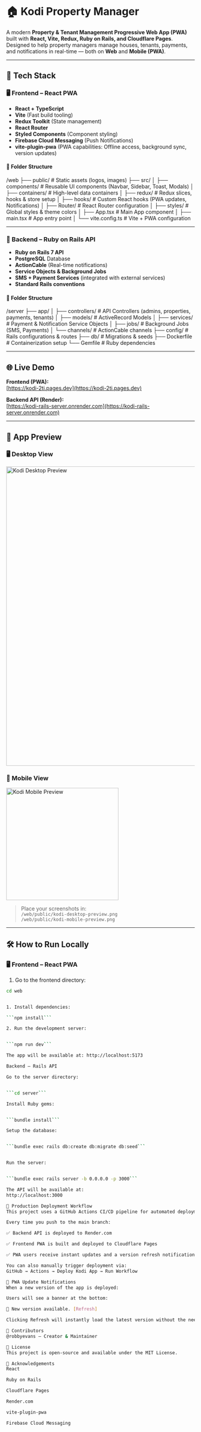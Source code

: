 # 🏠 Kodi Property Manager

A modern **Property & Tenant Management Progressive Web App (PWA)** built with **React, Vite, Redux, Ruby on Rails, and Cloudflare Pages**.  
Designed to help property managers manage houses, tenants, payments, and notifications in real-time — both on **Web** and **Mobile (PWA)**.

---

## 🚀 Tech Stack

### 🖥️ Frontend – React PWA
- **React + TypeScript**
- **Vite** (Fast build tooling)
- **Redux Toolkit** (State management)
- **React Router**
- **Styled Components** (Component styling)
- **Firebase Cloud Messaging** (Push Notifications)
- **vite-plugin-pwa** (PWA capabilities: Offline access, background sync, version updates)

#### 📂 Folder Structure

/web
├── public/                # Static assets (logos, images)
├── src/
│   ├── components/        # Reusable UI components (Navbar, Sidebar, Toast, Modals)
│   ├── containers/        # High-level data containers
│   ├── redux/             # Redux slices, hooks & store setup
│   ├── hooks/             # Custom React hooks (PWA updates, Notifications)
│   ├── Router/            # React Router configuration
│   ├── styles/            # Global styles & theme colors
│   ├── App.tsx            # Main App component
│   ├── main.tsx           # App entry point
│   └── vite.config.ts     # Vite + PWA configuration



---

### 💾 Backend – Ruby on Rails API
- **Ruby on Rails 7 API**
- **PostgreSQL** Database
- **ActionCable** (Real-time notifications)
- **Service Objects & Background Jobs**
- **SMS + Payment Services** (integrated with external services)
- **Standard Rails conventions**

#### 📂 Folder Structure

/server
├── app/
│   ├── controllers/       # API Controllers (admins, properties, payments, tenants)
│   ├── models/            # ActiveRecord Models
│   ├── services/          # Payment & Notification Service Objects
│   ├── jobs/              # Background Jobs (SMS, Payments)
│   └── channels/          # ActionCable channels
├── config/                # Rails configurations & routes
├── db/                    # Migrations & seeds
├── Dockerfile             # Containerization setup
└── Gemfile                # Ruby dependencies


---

## 🌐 Live Demo

**Frontend (PWA):**  
[https://kodi-2ti.pages.dev](https://kodi-2ti.pages.dev)

**Backend API (Render):**  
[https://kodi-rails-server.onrender.com](https://kodi-rails-server.onrender.com)

---

## 📸 App Preview

### 🖥️ Desktop View

<img src="./web/public/kodi-desktop-preview.png" alt="Kodi Desktop Preview" width="800" />

### 📱 Mobile View

<img src="./web/public/kodi-mobile-preview.png" alt="Kodi Mobile Preview" width="300" />

> Place your screenshots in:  
> `/web/public/kodi-desktop-preview.png`  
> `/web/public/kodi-mobile-preview.png`

---

## 🛠️ How to Run Locally

### 🖥️ Frontend – React PWA

1. Go to the frontend directory:
```bash
cd web


1. Install dependencies:

```npm install```

2. Run the development server:


```npm run dev```

The app will be available at: http://localhost:5173

Backend – Rails API

Go to the server directory:


```cd server```

Install Ruby gems:


```bundle install```

Setup the database:


```bundle exec rails db:create db:migrate db:seed```


Run the server:


```bundle exec rails server -b 0.0.0.0 -p 3000```

The API will be available at:
http://localhost:3000

🚀 Production Deployment Workflow
This project uses a GitHub Actions CI/CD pipeline for automated deployments.

Every time you push to the main branch:

✅ Backend API is deployed to Render.com

✅ Frontend PWA is built and deployed to Cloudflare Pages

✅ PWA users receive instant updates and a version refresh notification

You can also manually trigger deployment via:
GitHub → Actions → Deploy Kodi App → Run Workflow

🔔 PWA Update Notifications
When a new version of the app is deployed:

Users will see a banner at the bottom:

🔄 New version available. [Refresh]

Clicking Refresh will instantly load the latest version without the need to clear browser cache.

👥 Contributors
@robbyevans – Creator & Maintainer

📝 License
This project is open-source and available under the MIT License.

🙌 Acknowledgements
React

Ruby on Rails

Cloudflare Pages

Render.com

vite-plugin-pwa

Firebase Cloud Messaging